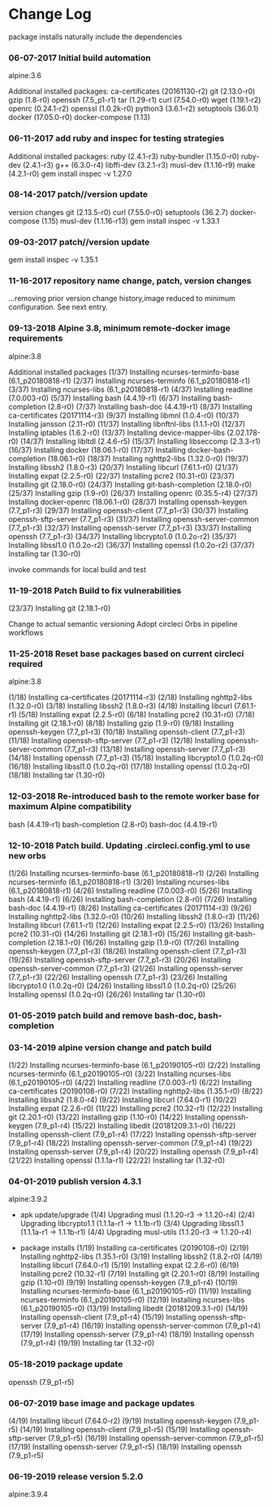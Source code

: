 # Change Log

package installs naturally include the dependencies

### 06-07-2017 Initial build automation

alpine:3.6

Additional installed packages:
ca-certificates (20161130-r2)
git (2.13.0-r0)
gzip (1.8-r0)
openssh (7.5_p1-r1)
tar (1.29-r1)
curl (7.54.0-r0)
wget (1.19.1-r2)
openrc (0.24.1-r2)
openssl (1.0.2k-r0)
python3 (3.6.1-r2)
setuptools (36.0.1)
docker (17.05.0-r0)
docker-compose (1.13)

### 06-11-2017 add ruby and inspec for testing strategies

Additional installed packages:
ruby (2.4.1-r3)
ruby-bundler (1.15.0-r0)
ruby-dev (2.4.1-r3)
g++ (6.3.0-r4)
libffi-dev (3.2.1-r3)
musl-dev (1.1.16-r9)
make (4.2.1-r0)
gem install inspec -v 1.27.0


### 08-14-2017 patch//version update

version changes
git (2.13.5-r0)
curl (7.55.0-r0)
setuptools (36.2.7)
docker-compose (1.15)
musl-dev (1.1.16-r13)
gem install inspec -v 1.33.1

### 09-03-2017 patch//version update

gem install inspec -v 1.35.1

### 11-16-2017 repository name change, patch, version changes

...removing prior version change history,image reduced to minimum configuration. See next entry.

### 09-13-2018 Alpine 3.8, minimum remote-docker image requirements

alpine:3.8

Additional installed packages
(1/37) Installing ncurses-terminfo-base (6.1_p20180818-r1)
(2/37) Installing ncurses-terminfo (6.1_p20180818-r1)
(3/37) Installing ncurses-libs (6.1_p20180818-r1)
(4/37) Installing readline (7.0.003-r0)
(5/37) Installing bash (4.4.19-r1)
(6/37) Installing bash-completion (2.8-r0)
(7/37) Installing bash-doc (4.4.19-r1)
(8/37) Installing ca-certificates (20171114-r3)
(9/37) Installing libmnl (1.0.4-r0)
(10/37) Installing jansson (2.11-r0)
(11/37) Installing libnftnl-libs (1.1.1-r0)
(12/37) Installing iptables (1.6.2-r0)
(13/37) Installing device-mapper-libs (2.02.178-r0)
(14/37) Installing libltdl (2.4.6-r5)
(15/37) Installing libseccomp (2.3.3-r1)
(16/37) Installing docker (18.06.1-r0)
(17/37) Installing docker-bash-completion (18.06.1-r0)
(18/37) Installing nghttp2-libs (1.32.0-r0)
(19/37) Installing libssh2 (1.8.0-r3)
(20/37) Installing libcurl (7.61.1-r0)
(21/37) Installing expat (2.2.5-r0)
(22/37) Installing pcre2 (10.31-r0)
(23/37) Installing git (2.18.0-r0)
(24/37) Installing git-bash-completion (2.18.0-r0)
(25/37) Installing gzip (1.9-r0)
(26/37) Installing openrc (0.35.5-r4)
(27/37) Installing docker-openrc (18.06.1-r0)
(28/37) Installing openssh-keygen (7.7_p1-r3)
(29/37) Installing openssh-client (7.7_p1-r3)
(30/37) Installing openssh-sftp-server (7.7_p1-r3)
(31/37) Installing openssh-server-common (7.7_p1-r3)
(32/37) Installing openssh-server (7.7_p1-r3)
(33/37) Installing openssh (7.7_p1-r3)
(34/37) Installing libcrypto1.0 (1.0.2o-r2)
(35/37) Installing libssl1.0 (1.0.2o-r2)
(36/37) Installing openssl (1.0.2o-r2)
(37/37) Installing tar (1.30-r0)

invoke commands for local build and test

### 11-19-2018 Patch Build to fix vulnerabilities

(23/37) Installing git (2.18.1-r0)

Change to actual semantic versioning
Adopt circleci Orbs in pipeline workflows

### 11-25-2018 Reset base packages based on current circleci required

alpine:3.8

(1/18) Installing ca-certificates (20171114-r3)
(2/18) Installing nghttp2-libs (1.32.0-r0)
(3/18) Installing libssh2 (1.8.0-r3)
(4/18) Installing libcurl (7.61.1-r1)
(5/18) Installing expat (2.2.5-r0)
(6/18) Installing pcre2 (10.31-r0)
(7/18) Installing git (2.18.1-r0)
(8/18) Installing gzip (1.9-r0)
(9/18) Installing openssh-keygen (7.7_p1-r3)
(10/18) Installing openssh-client (7.7_p1-r3)
(11/18) Installing openssh-sftp-server (7.7_p1-r3)
(12/18) Installing openssh-server-common (7.7_p1-r3)
(13/18) Installing openssh-server (7.7_p1-r3)
(14/18) Installing openssh (7.7_p1-r3)
(15/18) Installing libcrypto1.0 (1.0.2q-r0)
(16/18) Installing libssl1.0 (1.0.2q-r0)
(17/18) Installing openssl (1.0.2q-r0)
(18/18) Installing tar (1.30-r0)

### 12-03-2018 Re-introduced bash to the remote worker base for maximum Alpine compatibility

bash (4.4.19-r1)
bash-completion (2.8-r0)
bash-doc (4.4.19-r1)

### 12-10-2018 Patch build. Updating .circleci.config.yml to use new orbs

(1/26) Installing ncurses-terminfo-base (6.1_p20180818-r1)
(2/26) Installing ncurses-terminfo (6.1_p20180818-r1)
(3/26) Installing ncurses-libs (6.1_p20180818-r1)
(4/26) Installing readline (7.0.003-r0)
(5/26) Installing bash (4.4.19-r1)
(6/26) Installing bash-completion (2.8-r0)
(7/26) Installing bash-doc (4.4.19-r1)
(8/26) Installing ca-certificates (20171114-r3)
(9/26) Installing nghttp2-libs (1.32.0-r0)
(10/26) Installing libssh2 (1.8.0-r3)
(11/26) Installing libcurl (7.61.1-r1)
(12/26) Installing expat (2.2.5-r0)
(13/26) Installing pcre2 (10.31-r0)
(14/26) Installing git (2.18.1-r0)
(15/26) Installing git-bash-completion (2.18.1-r0)
(16/26) Installing gzip (1.9-r0)
(17/26) Installing openssh-keygen (7.7_p1-r3)
(18/26) Installing openssh-client (7.7_p1-r3)
(19/26) Installing openssh-sftp-server (7.7_p1-r3)
(20/26) Installing openssh-server-common (7.7_p1-r3)
(21/26) Installing openssh-server (7.7_p1-r3)
(22/26) Installing openssh (7.7_p1-r3)
(23/26) Installing libcrypto1.0 (1.0.2q-r0)
(24/26) Installing libssl1.0 (1.0.2q-r0)
(25/26) Installing openssl (1.0.2q-r0)
(26/26) Installing tar (1.30-r0)

### 01-05-2019 patch build and remove bash-doc, bash-completion

### 03-14-2019 alpine version change and patch build

(1/22) Installing ncurses-terminfo-base (6.1_p20190105-r0)
(2/22) Installing ncurses-terminfo (6.1_p20190105-r0)
(3/22) Installing ncurses-libs (6.1_p20190105-r0)
(4/22) Installing readline (7.0.003-r1)
(6/22) Installing ca-certificates (20190108-r0)
(7/22) Installing nghttp2-libs (1.35.1-r0)
(8/22) Installing libssh2 (1.8.0-r4)
(9/22) Installing libcurl (7.64.0-r1)
(10/22) Installing expat (2.2.6-r0)
(11/22) Installing pcre2 (10.32-r1)
(12/22) Installing git (2.20.1-r0)
(13/22) Installing gzip (1.10-r0)
(14/22) Installing openssh-keygen (7.9_p1-r4)
(15/22) Installing libedit (20181209.3.1-r0)
(16/22) Installing openssh-client (7.9_p1-r4)
(17/22) Installing openssh-sftp-server (7.9_p1-r4)
(18/22) Installing openssh-server-common (7.9_p1-r4)
(19/22) Installing openssh-server (7.9_p1-r4)
(20/22) Installing openssh (7.9_p1-r4)
(21/22) Installing openssl (1.1.1a-r1)
(22/22) Installing tar (1.32-r0)

### 04-01-2019 publish version 4.3.1

alpine:3.9.2

* apk update/upgrade
(1/4) Upgrading musl (1.1.20-r3 -> 1.1.20-r4)
(2/4) Upgrading libcrypto1.1 (1.1.1a-r1 -> 1.1.1b-r1)
(3/4) Upgrading libssl1.1 (1.1.1a-r1 -> 1.1.1b-r1)
(4/4) Upgrading musl-utils (1.1.20-r3 -> 1.1.20-r4)

* package installs
(1/19) Installing ca-certificates (20190108-r0)
(2/19) Installing nghttp2-libs (1.35.1-r0)
(3/19) Installing libssh2 (1.8.2-r0)
(4/19) Installing libcurl (7.64.0-r1)
(5/19) Installing expat (2.2.6-r0)
(6/19) Installing pcre2 (10.32-r1)
(7/19) Installing git (2.20.1-r0)
(8/19) Installing gzip (1.10-r0)
(9/19) Installing openssh-keygen (7.9_p1-r4)
(10/19) Installing ncurses-terminfo-base (6.1_p20190105-r0)
(11/19) Installing ncurses-terminfo (6.1_p20190105-r0)
(12/19) Installing ncurses-libs (6.1_p20190105-r0)
(13/19) Installing libedit (20181209.3.1-r0)
(14/19) Installing openssh-client (7.9_p1-r4)
(15/19) Installing openssh-sftp-server (7.9_p1-r4)
(16/19) Installing openssh-server-common (7.9_p1-r4)
(17/19) Installing openssh-server (7.9_p1-r4)
(18/19) Installing openssh (7.9_p1-r4)
(19/19) Installing tar (1.32-r0)

### 05-18-2019 package update

openssh (7.9_p1-r5)

### 06-07-2019 base image and package updates

(4/19) Installing libcurl (7.64.0-r2)
(9/19) Installing openssh-keygen (7.9_p1-r5)
(14/19) Installing openssh-client (7.9_p1-r5)
(15/19) Installing openssh-sftp-server (7.9_p1-r5)
(16/19) Installing openssh-server-common (7.9_p1-r5)
(17/19) Installing openssh-server (7.9_p1-r5)
(18/19) Installing openssh (7.9_p1-r5)

### 06-19-2019 release version 5.2.0

alpine:3.9.4
